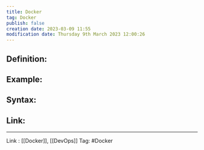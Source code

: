 ```yaml
---
title: Docker
tag: Docker
publish: false
creation date: 2023-03-09 11:55
modification date: Thursday 9th March 2023 12:00:26
---
```


## Definition:
## Example:
## Syntax:
## Link:
---
Link : [[Docker]], [[DevOps]]
Tag: #Docker
